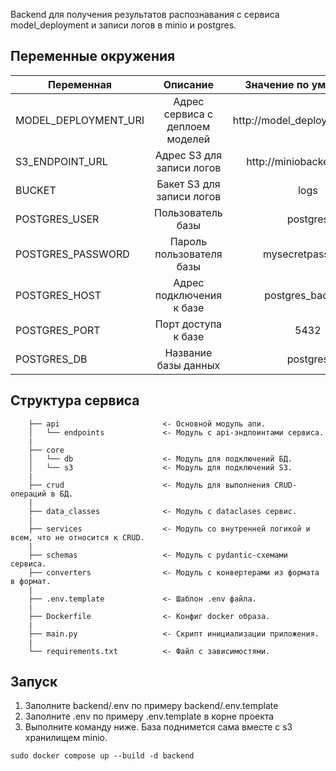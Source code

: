 Backend для получения результатов распознавания с сервиса model_deployment и записи логов в minio и postgres.

## Переменные окружения

| Переменная           |            Описание             |     Значение по умолчанию     |
|----------------------|:-------------------------------:|:-----------------------------:|
| MODEL_DEPLOYMENT_URI | Адрес сервиса с деплоем моделей | http://model_deployment:8000/ |
| S3_ENDPOINT_URL      |    Адрес S3 для записи логов    |   http://miniobackend:9000    |
 | BUCKET               |    Бакет S3 для записи логов    |             logs              |
 | POSTGRES_USER        |        Пользователь базы        |           postgres            |
 | POSTGRES_PASSWORD    |    Пароль пользователя базы     |       mysecretpassword        |
 | POSTGRES_HOST        |    Адрес подключения к базе     |       postgres_backend        |
 | POSTGRES_PORT        |       Порт доступа к базе       |             5432              |
 | POSTGRES_DB          |      Название базы данных       |           postgres            |


## Структура сервиса

```
    ├── api                       <- Основной модуль апи.
    │   └── endpoints             <- Модуль с api-эндпоинтами сервиса.
    |
    ├── core                      
    │   └── db                    <- Модуль для подключений БД.
    │   └── s3                    <- Модуль для подключений S3.
    |
    ├── crud                      <- Модуль для выполнения CRUD-операций в БД.
    |
    ├── data_classes              <- Модуль c dataclases сервис.
    |
    ├── services                  <- Модуль со внутренней логикой и всем, что не относится к CRUD.
    |
    ├── schemas                   <- Модуль с pydantic-схемами сервиса.
    ├── converters                <- Модуль с конвертерами из формата в формат.
    |
    ├── .env.template             <- Шаблон .env файла.
    |
    ├── Dockerfile                <- Конфиг docker образа.
    |
    ├── main.py                   <- Скрипт инициализации приложения.
    |
    └── requirements.txt          <- Файл с зависимостями.
```

## Запуск
1. Заполните backend/.env по примеру backend/.env.template
2. Заполните .env по примеру .env.template в корне проекта
3. Выполните команду ниже. База поднимется сама вместе с s3 хранилищем minio.

```sudo docker compose up --build -d backend```

